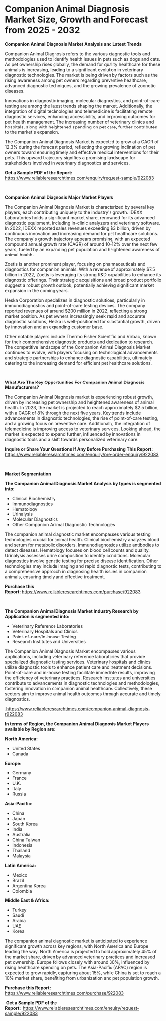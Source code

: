 <p><h1>Companion Animal Diagnosis Market Size, Growth and Forecast from 2025 - 2032</h1></p><p><strong>Companion Animal Diagnosis Market Analysis and Latest Trends</strong></p>
<p><p>Companion Animal Diagnosis refers to the various diagnostic tools and methodologies used to identify health issues in pets such as dogs and cats. As pet ownership rises globally, the demand for quality healthcare for these animals is increasing, leading to a significant evolution in veterinary diagnostic technologies. The market is being driven by factors such as the rising awareness among pet owners regarding preventive healthcare, advanced diagnostic techniques, and the growing prevalence of zoonotic diseases.</p><p>Innovations in diagnostic imaging, molecular diagnostics, and point-of-care testing are among the latest trends shaping the market. Additionally, the integration of digital technologies and telemedicine is facilitating remote diagnostic services, enhancing accessibility, and improving outcomes for pet health management. The increasing number of veterinary clinics and hospitals, along with heightened spending on pet care, further contributes to the market's expansion.</p><p>The Companion Animal Diagnosis Market is expected to grow at a CAGR of 12.3% during the forecast period, reflecting the growing inclination of pet owners toward ensuring timely and effective medical interventions for their pets. This upward trajectory signifies a promising landscape for stakeholders involved in veterinary diagnostics and services.</p></p>
<p><strong>Get a Sample PDF of the Report:&nbsp;</strong> <a href="https://www.reliableresearchtimes.com/enquiry/request-sample/922083?utm_campaign=3116&utm_medium=2&utm_source=Github&utm_content=ia&utm_term=18042025&utm_id=companion-animal-diagnosis">https://www.reliableresearchtimes.com/enquiry/request-sample/922083</a></p>
<p>&nbsp;</p>
<p><strong>Companion Animal Diagnosis Major Market Players</strong></p>
<p><p>The Companion Animal Diagnosis Market is characterized by several key players, each contributing uniquely to the industry's growth. IDEXX Laboratories holds a significant market share, renowned for its advanced diagnostic equipment, including in-clinic analyzers and veterinary software. In 2022, IDEXX reported sales revenues exceeding $3 billion, driven by continuous innovation and increasing demand for pet healthcare solutions. The company's growth trajectory appears promising, with an expected compound annual growth rate (CAGR) of around 10–12% over the next few years, fueled by an expanding pet population and heightened awareness of animal health.</p><p>Zoetis is another prominent player, focusing on pharmaceuticals and diagnostics for companion animals. With a revenue of approximately $7.5 billion in 2022, Zoetis is leveraging its strong R&D capabilities to enhance its diagnostic offerings. Their strategic acquisitions and broad product portfolio suggest a robust growth outlook, potentially achieving significant market expansion in the coming years.</p><p>Heska Corporation specializes in diagnostic solutions, particularly in immunodiagnostics and point-of-care testing devices. The company reported revenues of around $200 million in 2022, reflecting a strong market position. As pet owners increasingly seek rapid and accurate diagnostic solutions, Heska is well-positioned for substantial growth, driven by innovation and an expanding customer base.</p><p>Other notable players include Thermo Fisher Scientific and Virbac, known for their comprehensive diagnostic products and dedication to research. The competitive landscape of the Companion Animal Diagnosis Market continues to evolve, with players focusing on technological advancements and strategic partnerships to enhance diagnostic capabilities, ultimately catering to the increasing demand for efficient pet healthcare solutions.</p></p>
<p>&nbsp;</p>
<p><strong>What Are The Key Opportunities For Companion Animal Diagnosis Manufacturers?</strong></p>
<p><p>The Companion Animal Diagnosis market is experiencing robust growth, driven by increasing pet ownership and heightened awareness of animal health. In 2023, the market is projected to reach approximately $2.5 billion, with a CAGR of 8% through the next five years. Key trends include advancements in diagnostic technologies, the rise of point-of-care testing, and a growing focus on preventive care. Additionally, the integration of telemedicine is improving access to veterinary services. Looking ahead, the market is expected to expand further, influenced by innovations in diagnostic tools and a shift towards personalized veterinary care.</p></p>
<p><strong>Inquire or Share Your Questions If Any Before Purchasing This Report:</strong> <a href="https://www.reliableresearchtimes.com/enquiry/pre-order-enquiry/922083?utm_campaign=3116&utm_medium=2&utm_source=Github&utm_content=ia&utm_term=18042025&utm_id=companion-animal-diagnosis">https://www.reliableresearchtimes.com/enquiry/pre-order-enquiry/922083</a></p>
<p>&nbsp;</p>
<p><strong>Market Segmentation</strong></p>
<p><strong>The Companion Animal Diagnosis Market Analysis by types is segmented into:</strong></p>
<p><ul><li>Clinical Biochemistry</li><li>Immunodiagnostics</li><li>Hematology</li><li>Urinalysis</li><li>Molecular Diagnostics</li><li>Other Companion Animal Diagnostic Technologies</li></ul></p>
<p><p>The companion animal diagnostic market encompasses various testing technologies crucial for animal health. Clinical biochemistry analyzes blood and serum for metabolic disorders. Immunodiagnostics utilize antibodies to detect diseases. Hematology focuses on blood cell counts and quality. Urinalysis assesses urine composition to identify conditions. Molecular diagnostics involve genetic testing for precise disease identification. Other technologies may include imaging and rapid diagnostic tests, contributing to a comprehensive approach in diagnosing health issues in companion animals, ensuring timely and effective treatment.</p></p>
<p><strong>Purchase this Report:&nbsp;</strong><a href="https://www.reliableresearchtimes.com/purchase/922083?utm_campaign=3116&utm_medium=2&utm_source=Github&utm_content=ia&utm_term=18042025&utm_id=companion-animal-diagnosis">https://www.reliableresearchtimes.com/purchase/922083</a></p>
<p>&nbsp;</p>
<p><strong>The Companion Animal Diagnosis Market Industry Research by Application is segmented into:</strong></p>
<p><ul><li>Veterinary Reference Laboratories</li><li>Veterinary Hospitals and Clinics</li><li>Point-of-care/In-house Testing</li><li>Research Institutes and Universities</li></ul></p>
<p><p>The Companion Animal Diagnosis Market encompasses various applications, including veterinary reference laboratories that provide specialized diagnostic testing services. Veterinary hospitals and clinics utilize diagnostic tools to enhance patient care and treatment decisions. Point-of-care and in-house testing facilitate immediate results, improving the efficiency of veterinary practices. Research institutes and universities contribute to advancements in diagnostic technologies and methodologies, fostering innovation in companion animal healthcare. Collectively, these sectors aim to improve animal health outcomes through accurate and timely diagnostics.</p></p>
<p><a href="https://www.reliableresearchtimes.com/companion-animal-diagnosis-r922083?utm_campaign=3116&utm_medium=2&utm_source=Github&utm_content=ia&utm_term=18042025&utm_id=companion-animal-diagnosis">&nbsp;https://www.reliableresearchtimes.com/companion-animal-diagnosis-r922083</a></p>
<p><strong>In terms of Region, the Companion Animal Diagnosis Market Players available by Region are:</strong></p>
<p>
    <p> <strong> North America: </strong>
        <ul>
            <li>United States</li>
            <li>Canada</li>
        </ul>
        </p> 
    <p> <strong> Europe: </strong>
        <ul>
            <li>Germany</li>
            <li>France</li>
            <li>U.K.</li>
            <li>Italy</li>
            <li>Russia</li>
        </ul>
        </p> 
    <p> <strong> Asia-Pacific: </strong>
        <ul>
            <li>China</li>
            <li>Japan</li>
            <li>South Korea</li>
            <li>India</li>
            <li>Australia</li>
            <li>China Taiwan</li>
            <li>Indonesia</li>
            <li>Thailand</li>
            <li>Malaysia</li>
        </ul>
        </p> 
    <p> <strong> Latin America: </strong>
        <ul>
            <li>Mexico</li>
            <li>Brazil</li>
            <li>Argentina Korea</li>
            <li>Colombia</li>
        </ul>
        </p> 
    <p> <strong> Middle East & Africa: </strong>
        <ul>
            <li>Turkey</li>
            <li>Saudi</li>
            <li>Arabia</li>
            <li>UAE</li>
            <li>Korea</li>
        </ul>
    </p>
    </p>
<p><p>The companion animal diagnostic market is anticipated to experience significant growth across key regions, with North America and Europe leading the way. North America is projected to hold approximately 45% of the market share, driven by advanced veterinary practices and increased pet ownership. Europe follows closely with around 30%, influenced by rising healthcare spending on pets. The Asia-Pacific (APAC) region is expected to grow rapidly, capturing about 15%, while China is set to reach a 10% market share, benefiting from urbanization and pet population growth.</p></p>
<p><strong>Purchase this Report: </strong><a href="https://www.reliableresearchtimes.com/purchase/922083?utm_campaign=3116&utm_medium=2&utm_source=Github&utm_content=ia&utm_term=18042025&utm_id=companion-animal-diagnosis">https://www.reliableresearchtimes.com/purchase/922083</a></p>
<p>&nbsp;<strong>Get a Sample PDF of the Report:&nbsp;&nbsp;</strong><a href="https://www.reliableresearchtimes.com/enquiry/request-sample/922083?utm_campaign=3116&utm_medium=2&utm_source=Github&utm_content=ia&utm_term=18042025&utm_id=companion-animal-diagnosis">https://www.reliableresearchtimes.com/enquiry/request-sample/922083</a></p>
<p><strong></strong></p>
<p><p></p><p></p><p></p></p>